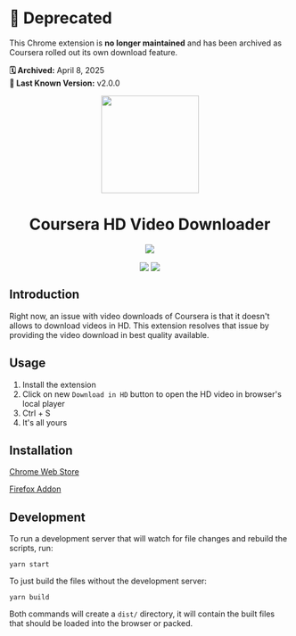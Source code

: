 # 🚫 Deprecated

This Chrome extension is **no longer maintained** and has been archived as Coursera rolled out its own download feature.

**🗓️ Archived:** April 8, 2025  
**🧭 Last Known Version:** v2.0.0  


  
<p align="center"><img src="https://user-images.githubusercontent.com/30543444/141682908-a091dc60-5189-4635-9477-abd40298d198.png" align="center" width="175"></p>

<h1 align="center">Coursera HD Video Downloader</h1>
<p align="center">
<img src="https://github.com/gurrrung/coursera-HD-video-downloader/workflows/Coursera%20HD%20Video%20Downloader/badge.svg" align="center">
</p>
<p align="center">
<img src="https://img.shields.io/badge/status-deprecated-red" align="center">
<img src="https://img.shields.io/chrome-web-store/rating/kpnmpopgchfdpjephjkcgikfjnbpoahf" align="center">
</p>

## Introduction

Right now, an issue with video downloads of Coursera is that it doesn't allows to download videos in HD. This extension resolves that issue by providing the video download in best quality available.

## Usage
1) Install the extension
2) Click on new `Download in HD` button to open the HD video in browser's local player
3) Ctrl + S
4) It's all yours

## Installation

[Chrome Web Store](https://chrome.google.com/webstore/detail/coursera-hd-video-downloa/kpnmpopgchfdpjephjkcgikfjnbpoahf)

[Firefox Addon](https://addons.mozilla.org/en-US/firefox/addon/coursera-hd-video-downloader/)

## Development

To run a development server that will watch for file changes and rebuild the scripts, run:

```
yarn start
```

To just build the files without the development server:

```
yarn build
```

Both commands will create a `dist/` directory, it will contain the built files that should be loaded into the browser or packed.
